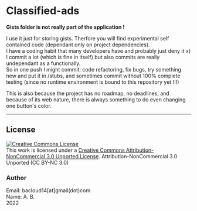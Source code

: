 # Classified-ads

**Gists folder is not really part of the application !**  

I use it just for storing gists. Therfore you will find experimental self contained code (dependant only on project dependencies).  
I have a coding habit that many developers have and probably just deny it x) I commit a lot (which is fine in itself) but also commits are really undependant as a functionally.  
So in one push I might commit: code refactoring, fix bugs, try something new and put it in /stubs, and sometimes commit without 100% complete testing (since no runtime environment is bound to this repository yet !!!)

This is also because the project has no roadmap, no deadlines, and because of its web nature, there is always something to do even changing one button's color.

---

## License
<a rel="license" href="http://creativecommons.org/licenses/by-nc/3.0/"><img alt="Creative Commons License" style="border-width:0" src="https://i.creativecommons.org/l/by-nc/3.0/88x31.png" /></a><br />This work is licensed under a <a rel="license" href="http://creativecommons.org/licenses/by-nc/3.0/">Creative Commons Attribution-NonCommercial 3.0 Unported License</a>.
Attribution-NonCommercial 3.0 Unported (CC BY-NC 3.0)

### Author
Email: bacloud14[at]gmail(dot)com  
Name: A. B.  
2022

